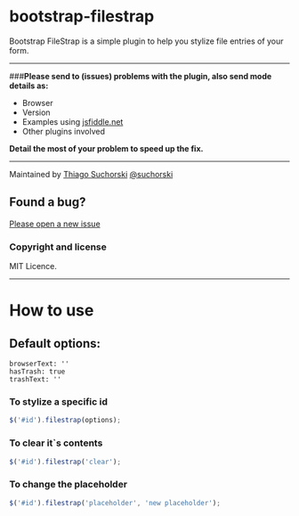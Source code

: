 # bootstrap-filestrap
Bootstrap FileStrap is a simple plugin to help you stylize file entries of your form.

------------------------------------------------------------------------------------

###**Please send to (issues) problems with the plugin, also send mode details as:**
* Browser
* Version
* Examples using [jsfiddle.net](https://jsfiddle.net/)
* Other plugins involved
 
**Detail the most of your problem to speed up the fix.**

------------------------------------------------------------------------------------

Maintained by [Thiago Suchorski](https://github.com/suchorski) [@suchorski](https://facebook.com/suchorski)

## Found a bug?

[Please open a new issue](https://github.com/suchorski/bootstrap-filestrap/issues)

### Copyright and license

MIT Licence.

------------------------------------------------------------------------------------

# How to use

## Default options:

    browserText: ''
    hasTrash: true
    trashText: ''

### To stylize a specific id

```js
$('#id').filestrap(options);
```

### To clear it`s contents
```js
$('#id').filestrap('clear');
```

### To change the placeholder
```js
$('#id').filestrap('placeholder', 'new placeholder');
```

